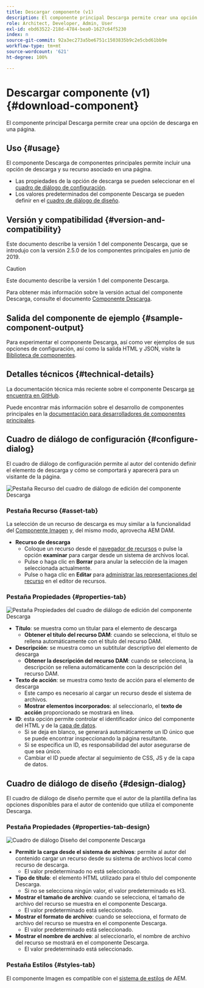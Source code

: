 ```yaml
---
title: Descargar componente (v1)
description: El componente principal Descarga permite crear una opción de descarga en una página.
role: Architect, Developer, Admin, User
exl-id: ebd63522-218d-4784-bea0-1627c64f5230
index: n
source-git-commit: 92a3ec273a5be6751c1503835b9c2e5cbd61bb9e
workflow-type: tm+mt
source-wordcount: '621'
ht-degree: 100%

---
```



# Descargar componente (v1) {#download-component}

El componente principal Descarga permite crear una opción de descarga en una página.

## Uso {#usage}

El componente Descarga de componentes principales permite incluir una opción de descarga y su recurso asociado en una página.

* Las propiedades de la opción de descarga se pueden seleccionar en el [cuadro de diálogo de configuración](#configure-dialog).
* Los valores predeterminados del componente Descarga se pueden definir en el [cuadro de diálogo de diseño](#design-dialog).

## Versión y compatibilidad {#version-and-compatibility}

Este documento describe la versión 1 del componente Descarga, que se introdujo con la versión 2.5.0 de los componentes principales en junio de 2019.

>[!CAUTION]
>
>Este documento describe la versión 1 del componente Descarga.
>
>Para obtener más información sobre la versión actual del componente Descarga, consulte el documento [Componente Descarga](/help/components/download.md).

## Salida del componente de ejemplo {#sample-component-output}

Para experimentar el componente Descarga, así como ver ejemplos de sus opciones de configuración, así como la salida HTML y JSON, visite la [Biblioteca de componentes](https://adobe.com/go/aem_cmp_library_download).

## Detalles técnicos {#technical-details}

La documentación técnica más reciente sobre el componente Descarga [se encuentra en GitHub](https://adobe.com/go/aem_cmp_tech_download_v1).

Puede encontrar más información sobre el desarrollo de componentes principales en la [documentación para desarrolladores de componentes principales](/help/developing/overview.md).

## Cuadro de diálogo de configuración {#configure-dialog}

El cuadro de diálogo de configuración permite al autor del contenido definir el elemento de descarga y cómo se comportará y aparecerá para un visitante de la página.

![Pestaña Recurso del cuadro de diálogo de edición del componente Descarga](/help/assets/download-edit-asset.png)

### Pestaña Recurso {#asset-tab}

La selección de un recurso de descarga es muy similar a la funcionalidad del [Componente Imagen](image-v1.md) y, del mismo modo, aprovecha AEM DAM.

* **Recurso de descarga**
   * Coloque un recurso desde el [navegador de recursos](https://experienceleague.adobe.com/docs/experience-manager-cloud-service/sites/authoring/fundamentals/environment-tools.html?lang=es) o pulse la opción **examinar** para cargar desde un sistema de archivos local.
   * Pulse o haga clic en **Borrar** para anular la selección de la imagen seleccionada actualmente.
   * Pulse o haga clic en **Editar** para [administrar las representaciones del recurso](https://experienceleague.adobe.com/docs/experience-manager-cloud-service/assets/manage/manage-digital-assets.html?lang=es) en el editor de recursos.

### Pestaña Propiedades {#properties-tab}

![Pestaña Propiedades del cuadro de diálogo de edición del componente Descarga](/help/assets/download-edit-properties.png)

* **Título**: se muestra como un titular para el elemento de descarga
   * **Obtener el título del recurso DAM**: cuando se selecciona, el título se rellena automáticamente con el título del recurso DAM.
* **Descripción**: se muestra como un subtitular descriptivo del elemento de descarga
   * **Obtener la descripción del recurso DAM**: cuando se selecciona, la descripción se rellena automáticamente con la descripción del recurso DAM.
* **Texto de acción**: se muestra como texto de acción para el elemento de descarga
   * Este campo es necesario al cargar un recurso desde el sistema de archivos.
   * **Mostrar elementos incorporados**: al seleccionarlo, el **texto de acción** proporcionado se mostrará en línea.
* **ID**: esta opción permite controlar el identificador único del componente del HTML y de la [capa de datos](/help/developing/data-layer/overview.md).
   * Si se deja en blanco, se generará automáticamente un ID único que se puede encontrar inspeccionando la página resultante.
   * Si se especifica un ID, es responsabilidad del autor asegurarse de que sea único.
   * Cambiar el ID puede afectar al seguimiento de CSS, JS y de la capa de datos.

## Cuadro de diálogo de diseño {#design-dialog}

El cuadro de diálogo de diseño permite que el autor de la plantilla defina las opciones disponibles para el autor de contenido que utiliza el componente Descarga.

### Pestaña Propiedades {#properties-tab-design}

![Cuadro de diálogo Diseño del componente Descarga](/help/assets/download-design.png)

* **Permitir la carga desde el sistema de archivos**: permite al autor del contenido cargar un recurso desde su sistema de archivos local como recurso de descarga.
   * El valor predeterminado no está seleccionado.
* **Tipo de título**: el elemento HTML utilizado para el título del componente Descarga.
   * Si no se selecciona ningún valor, el valor predeterminado es H3.
* **Mostrar el tamaño de archivo**: cuando se selecciona, el tamaño de archivo del recurso se muestra en el componente Descarga.
   * El valor predeterminado está seleccionado.
* **Mostrar el formato de archivo**: cuando se selecciona, el formato de archivo del recurso se muestra en el componente Descarga.
   * El valor predeterminado está seleccionado.
* **Mostrar el nombre de archivo**: al seleccionarlo, el nombre de archivo del recurso se mostrará en el componente Descarga.
   * El valor predeterminado está seleccionado.

### Pestaña Estilos {#styles-tab}

El componente Imagen es compatible con el [sistema de estilos](/help/get-started/authoring.md#component-styling) de AEM.
